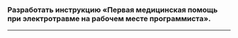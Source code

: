 ### Разработать инструкцию «Первая медицинская помощь при электротравме на рабочем месте программиста».

<hr/>
